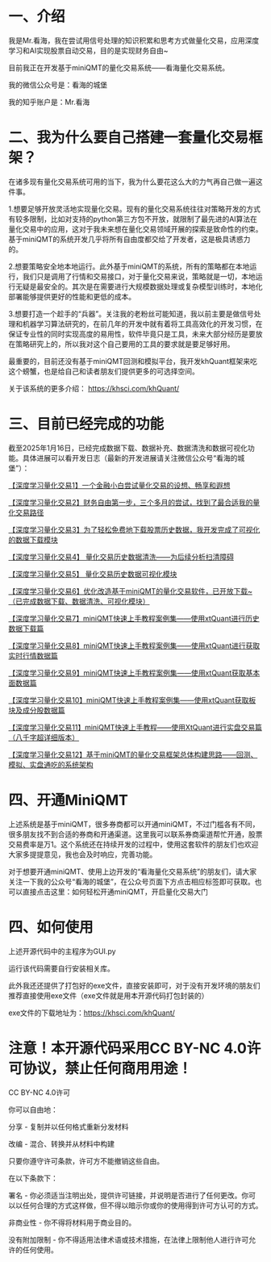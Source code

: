 # 一、介绍
我是Mr.看海，我在尝试用信号处理的知识积累和思考方式做量化交易，应用深度学习和AI实现股票自动交易，目的是实现财务自由~

目前我正在开发基于miniQMT的量化交易系统——看海量化交易系统。

我的微信公众号是：看海的城堡

我的知乎账户是：Mr.看海

# 二、我为什么要自己搭建一套量化交易框架？
在诸多现有量化交易系统可用的当下，我为什么要花这么大的力气再自己做一遍这件事。

1.想要足够开放灵活地实现量化交易。现有的量化交易系统往往对策略开发的方式有较多限制，比如对支持的python第三方包不开放，就限制了最先进的AI算法在量化交易中的应用，这对于我未来想在量化交易领域开展的探索是致命性的约束。基于miniQMT的系统开发几乎将所有自由度都交给了开发者，这是极具诱惑力的。

2.想要策略安全地本地运行。此外基于miniQMT的系统，所有的策略都在本地运行，我们只是调用了行情和交易接口，对于量化交易来说，策略就是一切，本地运行无疑是最安全的。其次是在需要进行大规模数据处理或复杂模型训练时，本地化部署能够提供更好的性能和更低的成本。

3.想要打造一个趁手的“兵器”。关注我的老粉丝可能知道，我以前主要是做信号处理和机器学习算法研究的，在前几年的开发中就有着将工具高效化的开发习惯，在保证专业性的同时实现高度的易用性，软件毕竟只是工具，未来大部分经历是要放在策略研究上的，所以我对这个自己要用的工具的要求就是要足够好用。

最重要的，目前还没有基于miniQMT回测和模拟平台，我开发khQuant框架来吃这个螃蟹，也是给自己和读者朋友们提供更多的可选择空间。

关于该系统的更多介绍：
https://khsci.com/khQuant/

# 三、目前已经完成的功能
截至2025年1月16日，已经完成数据下载、数据补充、数据清洗和数据可视化功能。具体进展可以看开发日志（最新的开发进展请关注微信公众号“看海的城堡”）：

[【深度学习量化交易1】一个金融小白尝试量化交易的设想、畅享和遐想](https://mp.weixin.qq.com/s?__biz=MzUzNDk1NjcyNg==&mid=2247484609&idx=1&sn=7ec0b44a90e3a213332fa7e53ed514a8&scene=21#wechat_redirect)

[【深度学习量化交易2】财务自由第一步，三个多月的尝试，找到了最合适我的量化交易路径](https://mp.weixin.qq.com/s?__biz=MzUzNDk1NjcyNg==&mid=2247484748&idx=1&sn=df5365c8d7ba1890ccb69984f9063b07&scene=21#wechat_redirect)

[【深度学习量化交易3】为了轻松免费地下载股票历史数据，我开发完成了可视化的数据下载模块](https://mp.weixin.qq.com/s?__biz=MzUzNDk1NjcyNg==&mid=2247484773&idx=1&sn=2df74f66523a7e3be4d1f60bd5f03322&scene=21#wechat_redirect)

[【深度学习量化交易4】 量化交易历史数据清洗——为后续分析扫清障碍](https://mp.weixin.qq.com/s?__biz=MzUzNDk1NjcyNg==&mid=2247484790&idx=1&sn=8e9f08d57a4f4fc298b153cee699b09a&scene=21#wechat_redirect)

[【深度学习量化交易5】 量化交易历史数据可视化模块](https://mp.weixin.qq.com/s?__biz=MzUzNDk1NjcyNg==&mid=2247484808&idx=1&sn=b22fbc5b0349324832d10a5cb97fbfd6&scene=21#wechat_redirect)

[【深度学习量化交易6】优化改造基于miniQMT的量化交易软件，已开放下载\~（已完成数据下载、数据清洗、可视化模块）](https://mp.weixin.qq.com/s?__biz=MzUzNDk1NjcyNg==&mid=2247484854&idx=1&sn=38c07a49e9826b2f82bb23baacb709bf&scene=21#wechat_redirect)

[【深度学习量化交易7】miniQMT快速上手教程案例集——使用xtQuant进行历史数据下载篇](https://mp.weixin.qq.com/s?__biz=MzUzNDk1NjcyNg==&mid=2247484875&idx=1&sn=53942f6ee87b43e8a8a362243421d340&scene=21#wechat_redirect)

[【深度学习量化交易8】miniQMT快速上手教程案例集——使用xtQuant进行获取实时行情数据篇](https://mp.weixin.qq.com/s?__biz=MzUzNDk1NjcyNg==&mid=2247484893&idx=1&sn=072481343fdcfbc478a95af42fdbc7f1&scene=21#wechat_redirect)

[【深度学习量化交易9】miniQMT快速上手教程案例集——使用xtQuant获取基本面数据篇](https://mp.weixin.qq.com/s?__biz=MzUzNDk1NjcyNg==&mid=2247484894&idx=1&sn=be58c5985965b4d960fcc0982c83a1a2&scene=21#wechat_redirect)

[【深度学习量化交易10】miniQMT快速上手教程案例集——使用xtQuant获取板块及成分股数据篇](https://mp.weixin.qq.com/s?__biz=MzUzNDk1NjcyNg==&mid=2247484904&idx=1&sn=b91f208db8b3ad84ddc7d03822e3b80b&scene=21#wechat_redirect)

[【深度学习量化交易11】miniQMT快速上手教程——使用XtQuant进行实盘交易篇（八千字超详细版本）](https://mp.weixin.qq.com/s?__biz=MzUzNDk1NjcyNg==&mid=2247484912&idx=1&sn=611350909bb70f422699dbcb55348479&scene=21#wechat_redirect)

[【深度学习量化交易12】基于miniQMT的量化交易框架总体构建思路——回测、模拟、实盘通吃的系统架构](https://mp.weixin.qq.com/s?__biz=MzUzNDk1NjcyNg==&mid=2247484932&idx=1&sn=2fad21355d5840603c1b76176cc452e3&scene=21#wechat_redirect)

# 四、开通MiniQMT

上述系统是基于miniQMT，很多券商都可以开通miniQMT，不过门槛各有不同，很多朋友找不到合适的券商和开通渠道。这里我可以联系券商渠道帮忙开通，股票交易费率是万1。这个系统还在持续开发的过程中，使用这套软件的朋友们也欢迎大家多提提意见，我也会及时响应，完善功能。

对于想要开通miniQMT、使用上边开发的“看海量化交易系统”的朋友们，请大家关注一下我的公众号“看海的城堡”，在公众号页面下方点击相应标签即可获取。也可以直接点击这里：如何轻松开通miniQMT，开启量化交易大门

# 四、如何使用
上述开源代码中的主程序为GUI.py

运行该代码需要自行安装相关库。

此外我还还提供了打包好的exe文件，直接安装即可，对于没有开发环境的朋友们推荐直接使用exe文件（exe文件就是用本开源代码打包封装的）

exe文件的下载地址为：https://khsci.com/khQuant/

# 注意！本开源代码采用CC BY-NC 4.0许可协议，禁止任何商用用途！

CC BY-NC 4.0许可

你可以自由地：

分享 - 复制并以任何格式重新分发材料

改编 - 混合、转换并从材料中构建

只要你遵守许可条款，许可方不能撤销这些自由。

在以下条款下：

署名 - 你必须适当注明出处，提供许可链接，并说明是否进行了任何更改。你可以以任何合理的方式这样做，但不得以暗示你或你的使用得到许可方认可的方式。

非商业性 - 你不得将材料用于商业目的。

没有附加限制 - 你不得适用法律术语或技术措施，在法律上限制他人进行许可允许的任何使用。
